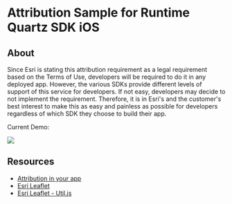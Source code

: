 # Attribution Sample for Runtime Quartz SDK iOS 

## About

Since Esri is stating this attribution requirement as a legal requirement based on the Terms of Use, developers will be required to do it in any deployed app. However, the various SDKs provide different levels of support of this service for developers. If not easy, developers may decide to not implement the requirement. Therefore, it is in Esri's and the customer's best interest to make this as easy and painless as possible for developers regardless of which SDK they choose to build their app. 


Current Demo:

![](https://media.giphy.com/media/xYf9bp9wcJYFa/giphy.gif)

## Resources

* [Attribution in your app](https://developers.arcgis.com/terms/attribution/)
* [Esri Leaflet](https://github.com/Esri/esri-leaflet)
* [Esri Leaflet - Util.js](https://github.com/Esri/esri-leaflet/blob/62b348210eb68012fe82b2bf2b1953b360f1553f/src/Util.js)




